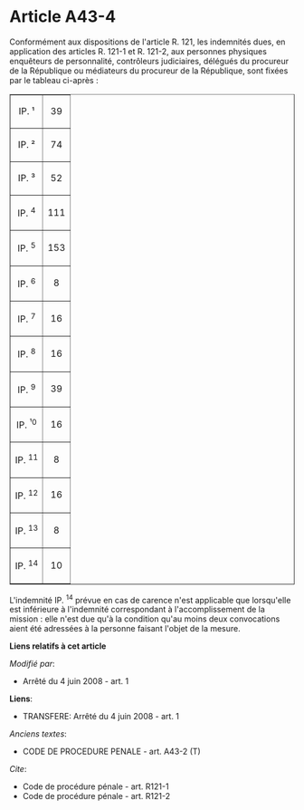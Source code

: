 # Article A43-4

Conformément aux dispositions de l'article R. 121, les indemnités dues, en application des articles R. 121-1 et R. 121-2, aux
personnes physiques enquêteurs de personnalité, contrôleurs judiciaires, délégués du procureur de la République ou médiateurs
du procureur de la République, sont fixées par le tableau ci-après : 

<table align="center" border="1" width="700">
  <tbody>
    <tr>
      <td align="center">

IP. ¹ 

</td>
      <td align="center">

39 

</td>
    </tr>
    <tr>
      <td align="center">

IP. ² 

</td>
      <td align="center">

74 

</td>
    </tr>
    <tr>
      <td align="center">

IP. ³ 

</td>
      <td align="center">

52 

</td>
    </tr>
    <tr>
      <td align="center">

IP. 
        <sup>4 </sup>

</td>
      <td align="center">

111 

</td>
    </tr>
    <tr>
      <td align="center">

IP. 
        <sup>5 

</sup>
      </td>
      <td align="center">

153 

</td>
    </tr>
    <tr>
      <td align="center">

IP. 
        <sup>6 

</sup>
      </td>
      <td align="center">

8 

</td>
    </tr>
    <tr>
      <td align="center">

IP. 
        <sup>7 

</sup>
      </td>
      <td align="center">

16 

</td>
    </tr>
    <tr>
      <td align="center">

IP. 
        <sup>8 

</sup>
      </td>
      <td align="center">

16 

</td>
    </tr>
    <tr>
      <td align="center">

IP. 
        <sup>9 

</sup>
      </td>
      <td align="center">

39 

</td>
    </tr>
    <tr>
      <td align="center">

IP. 
        <sup>¹0 

</sup>
      </td>
      <td align="center">

16 

</td>
    </tr>
    <tr>
      <td align="center">

IP. 
        <sup>11 </sup>

</td>
      <td align="center">

8 

</td>
    </tr>
    <tr>
      <td align="center">

IP. 
        <sup>12 

</sup>
      </td>
      <td align="center">

16 

</td>
    </tr>
    <tr>
      <td align="center">

IP. 
        <sup>13 

</sup>
      </td>
      <td align="center">

8 

</td>
    </tr>
    <tr>
      <td align="center">

IP. 
        <sup>14 

</sup>
      </td>
      <td align="center">

10 

</td>
    </tr>
  </tbody>
</table>

L'indemnité IP. 
  <sup>14</sup> prévue en cas de carence n'est applicable que lorsqu'elle est inférieure à l'indemnité correspondant à
l'accomplissement de la mission : elle n'est due qu'à la condition qu'au moins deux convocations aient été adressées à la
personne faisant l'objet de la mesure.

**Liens relatifs à cet article**

_Modifié par_:

  - Arrêté du 4 juin 2008 - art. 1

**Liens**:

  - TRANSFERE: Arrêté du 4 juin 2008 - art. 1

_Anciens textes_:

  - CODE DE PROCEDURE PENALE - art. A43-2 (T)

_Cite_:

  - Code de procédure pénale - art. R121-1
  - Code de procédure pénale - art. R121-2

